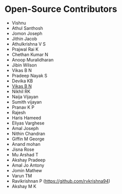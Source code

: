 # Open-Source Contributors

* Vishnu
* Athul Santhosh
* Jomon Joseph
* Jithin Jacob
* Athulkrishna V S
* Prajwal Rai K
* Chethan Kumar N
* Anoop Muralidharan
* Jibin Wilson
* Vikas B N
* Pradeep Nayak S
* Devika KB
* [Vikas B N](https://github.com/vikasarikady/first-contributions)
* Nikhil RK
* Naija Vijayan
* Sumith vijayan
* Pranav K P
* Rajesh
* Haris Hameed
* Eliyas Varghese
* Amal Joseph
* Nithin Chandran
* Giffin M George
* Anand mohan
* Jisna Rose
* Mu Arshad T
* Akshay Pradeep
* Amal Jo Antony
* Jomin Mathew
* Varun TM
* Ravikrishnan P (https://github.com/rvkrishna94)
* Akshay M K
